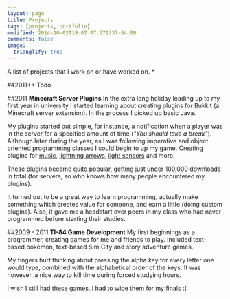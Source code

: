 ```yaml
---
layout: page
title: Projects
tags: [projects, portfolio]
modified: 2014-10-02T19:07:07.571337-04:00
comments: false
image:
  trianglify: true
---
```


A list of projects that I work on or have worked on.
* 

##2011++
Todo

##2011
**Minecraft Server Plugins** In the extra long holiday leading up to my first year in university I started learning about creating plugins for Bukkit (a Minecraft server extension). In the process I picked up basic Java. 

My plugins started out simple, for instance, a notification when a player was in the server for a specified amount of time (*"You should take a break"*). Although later during the year, as I was following imperative and object oriented programming classes I could begin to up my game. Creating plugins for [music](http://youtu.be/ee2y2ZWUgmc), [lightning arrows](http://youtu.be/vnAA89H0wUg), [light sensors](http://youtu.be/TzNVl3Pkf_c) and more. 

These plugins became quite popular, getting just under 100,000 downloads in total (for servers, so who knows how many people encountered my plugins). 

It turned out to be a great way to learn programming, actually make something which creates value for someone, and earn a little (doing custom plugins). Also, it gave me a headstart over peers in my class who had never programmed before starting their studies.

##2009 - 2011
**TI-84 Game Development** My first beginnings as a programmer, creating games for me and friends to play. Included text-based pokémon, text-based Sim City and story adventure games. 

My fingers hurt thinking about pressing the alpha key for every letter one would type, combined with the alphabetical order of the keys. It was however, a nice way to kill time during forced studying hours.

I wish I still had these games, I had to wipe them for my finals :(

